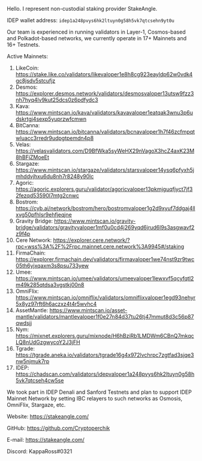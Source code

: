 Hello. I represent non-custodial staking provider StakeAngle. 

IDEP wallet address: ``idep1a248pvys6hk2ltuyn0g58h5vk7qtcsehn9yt0u``

Our team is experienced in running validators in Layer-1, Cosmos-based and Polkadot-based networks, we currently operate in 17+ Mainnets and 16+ Testnets.

Active Mainnets:

1. LikeCoin: https://stake.like.co/validators/likevaloper1e8h8cg923eayldp62w0vdk4gc8jsdv5stcufjz
2. Desmos: https://explorer.desmos.network/validators/desmosvaloper13utsw9fzz3nh7hyq4lv9kut25dcs0z6pdfydc3
3. Kava: https://www.mintscan.io/kava/validators/kavavaloper1eatqak3wnu3p6udskrtgj4sexp5yuprzwfcmwn
4. BitCanna: https://www.mintscan.io/bitcanna/validators/bcnavaloper1h7f46zcfmpqtwluacc3rredr9udpgtpemdn4p8
5. Velas: https://velasvalidators.com/D9BfWka5syWeHX29nVagoX3hcZ4axK23M8hBFjZMoeEt
6. Stargaze: https://www.mintscan.io/stargaze/validators/starsvaloper14ysq6pfyxh5jmhddvjhxu6du8nh7r8248y90lc
7. Agoric: https://agoric.explorers.guru/validator/agoricvaloper13pkmjguqfjyct7jf32fezqd53590l7mtg2cnwc
8. Bostrom: https://cyb.ai/network/bostrom/hero/bostromvaloper1g2d9xyuf7ddgaj4llxvg50pfhlsr9ehfjeqjne
9. Gravity Bridge: https://www.mintscan.io/gravity-bridge/validators/gravityvaloper1mf0u0cd4j269yqd6jrud6l9s3asgwavf2z9f4p
10. Cere Network: https://explorer.cere.network/?rpc=wss%3A%2F%2Frpc.mainnet.cere.network%3A9945#/staking
11. FirmaChain: https://explorer.firmachain.dev/validators/firmavaloper1we74nst9zr9twc05th6yjxqaxm3s8psu733yew
12. Umee: https://www.mintscan.io/umee/validators/umeevaloper1lewxvf5qcyfqtl2m49k285qtdsa3vgstkj00n8
13. OmniFlix: https://www.mintscan.io/omniflix/validators/omniflixvaloper1egd93nehyr5x8yz97rft6h6aczxz4t4r5wvhc4
14. AssetMantle: https://www.mintscan.io/asset-mantle/validators/mantlevaloper1f0e27n84d37tu26tj47mmut8d3c56p87qwdsjj
15. Nym: https://mixnet.explorers.guru/mixnode/H6hBziRb1LMDWm6CBnQ7mkqcLQ8nUdGzgwycoY2J3jFH
16. Tgrade: https://tgrade.aneka.io/validators/tgrade16g4x972lvchrpc7zgtfad3sjqe3nw5njmuk7rp
17. IDEP: https://chadscan.com/validators/idepvaloper1a248pvys6hk2ltuyn0g58h5vk7qtcseh4cw5se

We took part in IDEP Denali and Sanford Testnets and plan to support IDEP Mainnet Network by setting IBC relayers to such networks as Osmosis, OmniFlix, Stargaze, etc.

Website: https://stakeangle.com/

GitHub: https://github.com/Cryptoperchik

E-mail: https://stakeangle.com/

Discord: KappaRoss#0321
